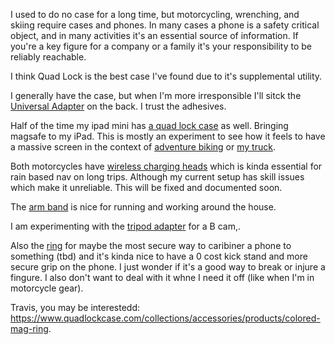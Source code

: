 I used to do no case for a long time, but motorcycling, wrenching, and skiing require cases and phones. In many cases a phone is a safety critical object, and in many activities it's an essential source of information. If you're a key figure for a company or a family it's your responsibility to be reliably reachable. 

I think Quad Lock is the best case I've found due to it's supplemental utility.

I generally have the case, but when I'm more irresponsible I'll sitck the [Universal Adapter](https://www.quadlockcase.com/collections/accessories/products/universal-adapter) on the back. I trust the adhesives.

Half of the time my ipad mini has [a quad lock case](https://www.quadlockcase.com/collections/accessories/products/folio-ipad) as well. Bringing magsafe to my iPad. This is mostly an experiment to see how it feels to have a massive screen in the context of [adventure biking](../wrenching/crf300l.md) or [my truck](../wrenching/f150.md).

Both motorcycles have [wireless charging heads](https://www.quadlockcase.com/collections/accessories/products/cycle-waterproof-wireless-charging-head) which is kinda essential for rain based nav on long trips. Although my current setup has skill issues which make it unreliable. This will be fixed and documented soon.

The [arm band](https://www.quadlockcase.com/collections/accessories/products/replacement-armband-strap) is nice for running and working around the house.

I am experimenting with the [tripod adapter](https://www.quadlockcase.com/products/tripod-adaptor?srsltid=AfmBOorJgz_Gut2Vm7sA10PF3E2nHMHYNTB_IRq8UmSgGsdzObVEnLs7) for a B cam,.

Also the [ring](https://www.quadlockcase.com/collections/accessories/products/phone-ring-stand) for maybe the most secure way to caribiner a phone to something (tbd) and it's kinda nice to have a 0 cost kick stand and more secure grip on the phone. I just wonder if it's a good way to break or injure a fingure. I also don't want to deal with it whne I need it off (like when I'm in motorcycle gear).

Travis, you may be interestedd: https://www.quadlockcase.com/collections/accessories/products/colored-mag-ring. 